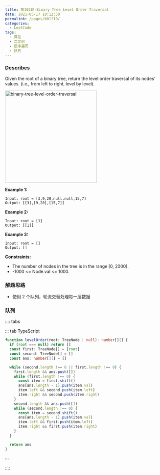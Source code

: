 ```yaml
---
title: 第102题-Binary Tree Level Order Traversal
date: 2021-05-17 10:12:50
permalink: /pages/b01f19/
categories:
  - LeetCode
tags:
  - 算法
  - 二叉树
  - 层序遍历
  - 队列
---
```


### [Describes](https://leetcode-cn.com/problems/binary-tree-level-order-traversal/)

Given the <span class="span-shadow">root</span> of a binary tree, return the level order traversal of its nodes' values. (i.e., from left to right, level by level).

<!-- more -->

<img src="https://cdn.jsdelivr.net/gh/xiaojun996/CDN/images/leetcode/binary-tree-level-order-traversal.jpeg" alt="binary-tree-level-order-traversal" width="300" >

**Example 1:**

```
Input: root = [3,9,20,null,null,15,7]
Output: [[3],[9,20],[15,7]]
```

**Example 2:**

```
Input: root = [1]
Output: [[1]]
```

**Example 3:**

```
Input: root = []
Output: []
```

**Constraints:**

- The number of nodes in the tree is in the range <span class="span-shadow">[0, 2000]</span>.
- <span class="span-shadow">-1000 <= Node.val <= 1000</span>.

### 解题思路

- 使用 2 个队列，轮流交替处理每一层数据

### 队列

:::: tabs

::: tab TypeScript

```TypeScript
function levelOrder(root: TreeNode | null): number[][] {
  if (root === null) return []
  const first: TreeNode[] = [root]
  const second: TreeNode[] = []
  const ans: number[][] = []

  while (second.length !== 0 || first.length !== 0) {
    first.length && ans.push([])
    while (first.length !== 0) {
      const item = first.shift()
      ans[ans.length - 1].push(item.val)
      item.left && second.push(item.left)
      item.right && second.push(item.right)
    }
    second.length && ans.push([])
    while (second.length !== 0) {
      const item = second.shift()
      ans[ans.length - 1].push(item.val)
      item.left && first.push(item.left)
      item.right && first.push(item.right)
    }
  }

  return ans
}
```

:::

::::
